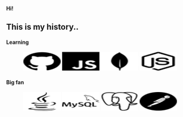 #### Hi!

## This is my history.. 

#### Learning

<div align = center>
  <img src="/icons/github.svg" width="100" height="50">
  <img src="icons/javascript.svg" width="100" height="50">
  <img src="/icons/mongodb.svg" width="100" height="50">
  <img src="/icons/nodedotjs.svg" width="100" height="50">
</div>

#### Big fan

<div align = center>
  <img src="/icons/java.svg" width="100" height="50">
  <img src="/icons/mysql.svg" width="100" height="50">
  <img src="/icons/postgresql.svg" width="100" height="50">
  <img src="/icons/postman.svg" width="100" height="50">
  
</div>
